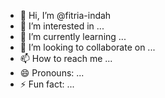 - 👋 Hi, I’m @fitria-indah
- 👀 I’m interested in ...
- 🌱 I’m currently learning ...
- 💞️ I’m looking to collaborate on ...
- 📫 How to reach me ...
- 😄 Pronouns: ...
- ⚡ Fun fact: ...

<!---
fitria-indah/fitria-indah is a ✨ special ✨ repository because its `README.md` (this file) appears on your GitHub profile.
You can click the Preview link to take a look at your changes.
--->
